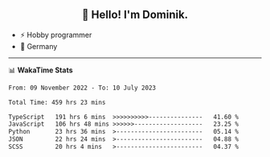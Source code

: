 <h2 align="center">👋 Hello! I'm Dominik.</h2>

- ⚡ Hobby programmer
- 📍 Germany

---
📊 **WakaTime Stats**
<!--START_SECTION:waka-->

```txt
From: 09 November 2022 - To: 10 July 2023

Total Time: 459 hrs 23 mins

TypeScript   191 hrs 6 mins  >>>>>>>>>>---------------   41.60 %
JavaScript   106 hrs 48 mins >>>>>>-------------------   23.25 %
Python       23 hrs 36 mins  >------------------------   05.14 %
JSON         22 hrs 24 mins  >------------------------   04.88 %
SCSS         20 hrs 4 mins   >------------------------   04.37 %
```

<!--END_SECTION:waka-->
